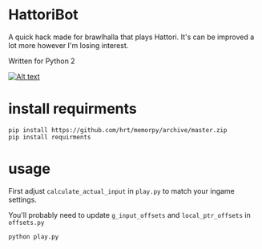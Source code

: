 # HattoriBot
A quick hack made for brawlhalla that plays Hattori. It's can be improved a lot more however I'm losing interest.

Written for Python 2

[![Alt text](https://img.youtube.com/vi/CIVxv4JUefs/0.jpg)](https://www.youtube.com/watch?v=CIVxv4JUefs)


# install requirments
```
pip install https://github.com/hrt/memorpy/archive/master.zip
pip install requirments
```

# usage
First adjust `calculate_actual_input` in `play.py` to match your ingame settings.


You'll probably need to update `g_input_offsets` and `local_ptr_offsets` in `offsets.py`
```
python play.py
```

